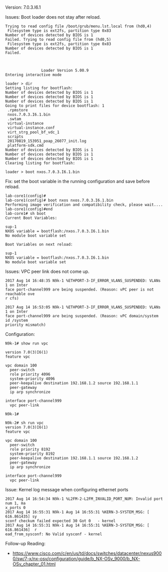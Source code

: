 Version: 7.0.3.I6.1

Issues: Boot loader does not stay after reload.

```
Trying to read config file /boot/grub/menu.lst.local from (hd0,4)
 Filesystem type is ext2fs, partition type 0x83
Number of devices detected by BIOS is 1
Failed. Trying to read config file from (hd0,5)
 Filesystem type is ext2fs, partition type 0x83
Number of devices detected by BIOS is 1
Failed.



                Loader Version 5.00.9
Entering interactive mode

loader > dir
Setting listing for bootflash:
Number of devices detected by BIOS is 1
Number of devices detected by BIOS is 1
Number of devices detected by BIOS is 1
Going to print files for device bootflash: 1
 .rpmstore
 nxos.7.0.3.I6.1.bin
 .swtam
 virtual-instance
 virtual-instance.conf
 virt_strg_pool_bf_vdc_1
 scripts
 20170819_153951_poap_26077_init.log
 platform-sdk.cmd
Number of devices detected by BIOS is 1
Number of devices detected by BIOS is 1
Number of devices detected by BIOS is 1
Clearing listing for bootflash:

loader > boot nxos.7.0.3.I6.1.bin
```

Fix: set the boot variable in the running configuration and save before reload.

```
lab-core1(config)#
lab-core1(config)# boot nxos nxos.7.0.3.I6.1.bin
Performing image verification and compatibility check, please wait....
lab-core1(config)#end
lab-core1# sh boot
Current Boot Variables:

sup-1
NXOS variable = bootflash:/nxos.7.0.3.I6.1.bin
No module boot variable set

Boot Variables on next reload:

sup-1
NXOS variable = bootflash:/nxos.7.0.3.I6.1.bin
No module boot variable set
```

Issues: VPC peer link does not come up.

```
2017 Aug 14 16:48:35 N9k-1 %ETHPORT-3-IF_ERROR_VLANS_SUSPENDED: VLANs 1 on Inter
face port-channel999 are being suspended. (Reason: vPC peer is not reachable ove
r cfs)

2017 Aug 14 16:53:05 N9k-1 %ETHPORT-3-IF_ERROR_VLANS_SUSPENDED: VLANs 1 on Inter
face port-channel999 are being suspended. (Reason: vPC domain/system id /system
priority mismatch)
```
Configuration:
```
N9k-1# show run vpc

version 7.0(3)I6(1)
feature vpc

vpc domain 100
  peer-switch
  role priority 4096
  system-priority 4096
  peer-keepalive destination 192.168.1.2 source 192.168.1.1
  peer-gateway
  ip arp synchronize

interface port-channel999
  vpc peer-link

N9k-1#

N9k-2# sh run vpc
version 7.0(3)I6(1)
feature vpc

vpc domain 100
  peer-switch
  role priority 8192
  system-priority 8192
  peer-keepalive destination 192.168.1.1 source 192.168.1.2
  peer-gateway
  ip arp synchronize

interface port-channel999
  vpc peer-link
```

Issue: Kernel log message when configuring ethernet ports

```
2017 Aug 14 16:54:34 N9k-1 %L2FM-2-L2FM_INVALID_PORT_NUM: Invalid port num 1, ma
x_ports 0
2017 Aug 14 16:55:31 N9k-1 Aug 14 16:55:31 %KERN-3-SYSTEM_MSG: [  616.861435] sy
sconf checkum failed expected 30 Got 0   - kernel
2017 Aug 14 16:55:31 N9k-1 Aug 14 16:55:31 %KERN-3-SYSTEM_MSG: [  616.861436]  r
ead_from_sysconf: No Valid sysconf - kernel
```


Follow-up Reading:
* https://www.cisco.com/c/en/us/td/docs/switches/datacenter/nexus9000/sw/7-x/nx-osv/configuration/guide/b_NX-OSv_9000/b_NX-OSv_chapter_01.html
